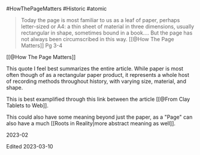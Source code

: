 #HowThePageMatters #Historic #atomic 

>Today the page is most familiar to us as a leaf of paper, perhaps letter-sized or A4: a thin sheet of material in three dimensions, usually rectangular in shape, sometimes bound in a book.... But the page has not always been circumscribed in this way. 
>[[@How The Page Matters]] Pg 3-4

[[@How The Page Matters]]

This quote I feel best summarizes the entire article. While paper is most often though of as a rectangular paper product, it represents a whole host of recording methods throughout history, with varying size, material, and shape.

This is best examplified through this link between the article [[@From Clay Tablets to Web]].

This could also have some meaning beyond just the paper, as a "Page" can also have a much   [[Roots in Reality|more abstract meaning as well]].

2023-02

Edited
2023-03-10